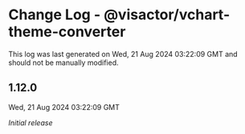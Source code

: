 # Change Log - @visactor/vchart-theme-converter

This log was last generated on Wed, 21 Aug 2024 03:22:09 GMT and should not be manually modified.

## 1.12.0
Wed, 21 Aug 2024 03:22:09 GMT

_Initial release_

